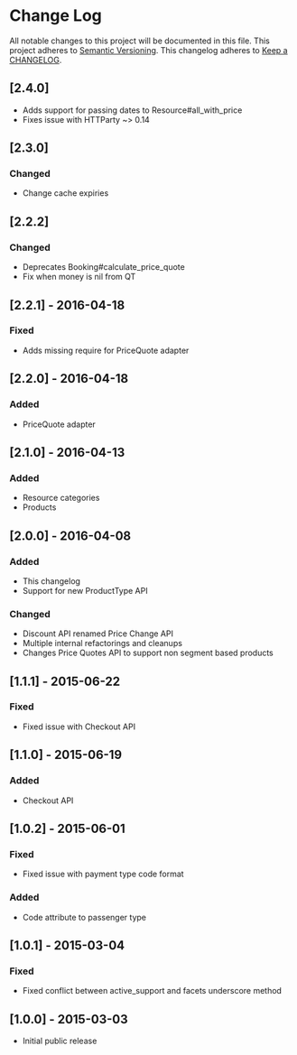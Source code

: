 # Change Log
All notable changes to this project will be documented in this file.
This project adheres to [Semantic Versioning](http://semver.org/).
This changelog adheres to [Keep a CHANGELOG](http://keepachangelog.com/).

## [2.4.0]

- Adds support for passing dates to Resource#all_with_price
- Fixes issue with HTTParty ~> 0.14

## [2.3.0]

### Changed
 - Change cache expiries

## [2.2.2]
### Changed
 - Deprecates Booking#calculate_price_quote
 - Fix when money is nil from QT

## [2.2.1] - 2016-04-18
### Fixed
 - Adds missing require for PriceQuote adapter

## [2.2.0] - 2016-04-18
### Added
 - PriceQuote adapter

## [2.1.0] - 2016-04-13
### Added
 - Resource categories
 - Products

## [2.0.0] - 2016-04-08
### Added
- This changelog
- Support for new ProductType API

### Changed
- Discount API renamed Price Change API
- Multiple internal refactorings and cleanups
- Changes Price Quotes API to support non segment based products

## [1.1.1] - 2015-06-22
### Fixed
- Fixed issue with Checkout API

## [1.1.0] - 2015-06-19
### Added
- Checkout API

## [1.0.2] - 2015-06-01
### Fixed
- Fixed issue with payment type code format

### Added
- Code attribute to passenger type

## [1.0.1] - 2015-03-04
### Fixed
- Fixed conflict between active_support and facets underscore method

## [1.0.0] - 2015-03-03
- Initial public release
